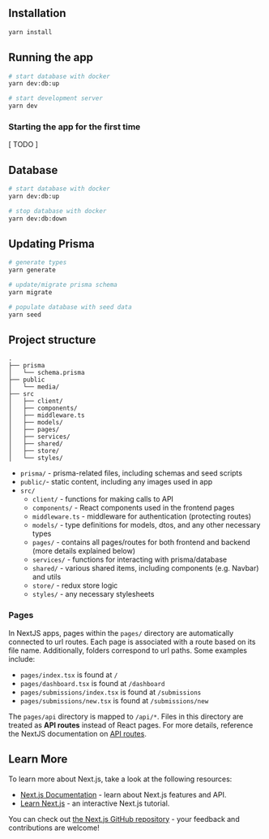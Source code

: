## Installation

```bash
yarn install
```

## Running the app

```bash
# start database with docker
yarn dev:db:up

# start development server
yarn dev
```

### Starting the app for the first time

[ TODO ]

## Database

```bash
# start database with docker
yarn dev:db:up

# stop database with docker
yarn dev:db:down
```

## Updating Prisma
```bash
# generate types
yarn generate

# update/migrate prisma schema
yarn migrate

# populate database with seed data
yarn seed
```

## Project structure

```
.
├── prisma
│   └── schema.prisma
├── public
│   └── media/
├── src
│   ├── client/
│   ├── components/
│   ├── middleware.ts
│   ├── models/
│   ├── pages/
│   ├── services/
│   ├── shared/
│   ├── store/
│   └── styles/
```

- `prisma/` - prisma-related files, including schemas and seed scripts
- `public/`- static content, including any images used in app
- `src/`
  - `client/` - functions for making calls to API
  - `components/` - React components used in the frontend pages
  - `middleware.ts` - middleware for authentication (protecting routes)
  - `models/` - type definitions for models, dtos, and any other necessary types
  - `pages/` - contains all pages/routes for both frontend and backend (more details explained below)
  - `services/` - functions for interacting with prisma/database
  - `shared/` - various shared items, including components (e.g. Navbar) and utils
  - `store/` - redux store logic
  - `styles/` - any necessary stylesheets

### Pages

In NextJS apps, pages within the `pages/` directory are automatically connected to url routes. Each page is associated with a route based on its file name. Additionally, folders correspond to url paths. Some examples include:

- `pages/index.tsx` is found at `/`
- `pages/dashboard.tsx` is found at `/dashboard`
- `pages/submissions/index.tsx` is found at `/submissions`
- `pages/submissions/new.tsx` is found at `/submissions/new`

The `pages/api` directory is mapped to `/api/*`. Files in this directory are treated as **API routes** instead of React pages. For more details, reference the NextJS documentation on [API routes](https://nextjs.org/docs/api-routes/introduction).

## Learn More

To learn more about Next.js, take a look at the following resources:

- [Next.js Documentation](https://nextjs.org/docs) - learn about Next.js features and API.
- [Learn Next.js](https://nextjs.org/learn) - an interactive Next.js tutorial.

You can check out [the Next.js GitHub repository](https://github.com/vercel/next.js/) - your feedback and contributions are welcome!
